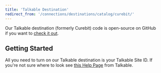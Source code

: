 ```yaml
---
title: 'Talkable Destination'
redirect_from: '/connections/destinations/catalog/curebit/'
---
```


Our Talkable destination (formerly Curebit) code is open-source on GitHub if you want to [check it out](https://github.com/segment-integrations/analytics.js-integration-curebit).

## Getting Started

All you need to turn on our Talkable destination is your Talkable Site ID. If you're not sure where to look see [this Help Page](https://docs.talkable.com/index.html) from Talkable.
